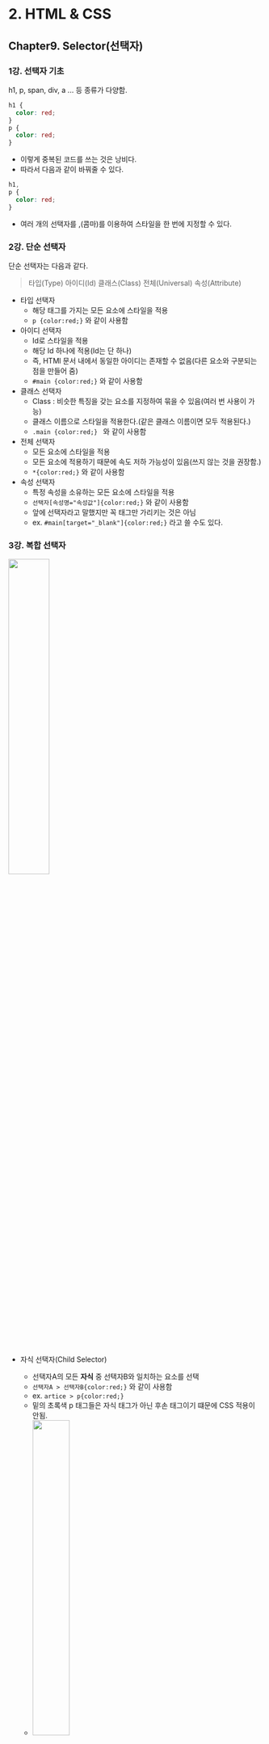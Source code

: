 # 2. HTML & CSS

## Chapter9. Selector(선택자)

### 1강. 선택자 기초

h1, p, span, div, a ... 등 종류가 다양함.

```css
h1 {
  color: red;
}
p {
  color: red;
}
```

- 이렇게 중복된 코드를 쓰는 것은 낭비다.
- 따라서 다음과 같이 바꿔줄 수 있다.

```css
h1,
p {
  color: red;
}
```

- 여러 개의 선택자를 ,(콤마)를 이용하여 스타일을 한 번에 지정할 수 있다.

### 2강. 단순 선택자

단순 선택자는 다음과 같다.

> 타입(Type)
> 아이디(Id)
> 클래스(Class)
> 전체(Universal)
> 속성(Attribute)

- 타입 선택자
  - 해당 태그를 가지는 모든 요소에 스타일을 적용
  - `p {color:red;}` 와 같이 사용함
- 아이디 선택자
  - Id로 스타일을 적용
  - 해당 Id 하나에 적용(Id는 단 하나)
  - 즉, HTMl 문서 내에서 동일한 아이디는 존재할 수 없음(다른 요소와 구분되는 점을 만들어 줌)
  - `#main {color:red;}` 와 같이 사용함
- 클래스 선택자
  - Class : 비슷한 특징을 갖는 요소를 지정하여 묶을 수 있음(여러 번 사용이 가능)
  - 클래스 이름으로 스타일을 적용한다.(같은 클래스 이름이면 모두 적용된다.)
  - `.main {color:red;} ` 와 같이 사용함
- 전체 선택자
  - 모든 요소에 스타일을 적용
  - 모든 요소에 적용하기 때문에 속도 저하 가능성이 있음(쓰지 않는 것을 권장함.)
  - `*{color:red;}` 와 같이 사용함
- 속성 선택자
  - 특정 속성을 소유하는 모든 요소에 스타일을 적용
  - `선택자[속성명="속성값"]{color:red;}` 와 같이 사용함
  - 앞에 선택자라고 말했지만 꼭 태그만 가리키는 것은 아님
  - ex. `#main[target="_blank"]{color:red;}` 라고 쓸 수도 있다.

### 3강. 복합 선택자

<img src="https://images.velog.io/images/nathan29849/post/7b3a4308-e369-4230-b65c-4b8024206336/image.png" width="40%">

- 자식 선택자(Child Selector)

  - 선택자A의 모든 **자식** 중 선택자B와 일치하는 요소를 선택
  - `선택자A > 선택자B{color:red;}` 와 같이 사용함
  - ex. `artice > p{color:red;}`
  - 밑의 초록색 p 태그들은 자식 태그가 아닌 후손 태그이기 떄문에 CSS 적용이 안됨.
  - <img src="https://images.velog.io/images/nathan29849/post/6d78270e-13ff-48d9-9045-5333ab6e31ab/image.png" width="40%">

- 후손 선택자(Descendant Selector)
  - 선택자A의 모든 **후손** 중 선택자B와 일치하는 요소를 선택
  - `선택자A 선택자B{color:blue;}` 와 같이 사용함 (중간에 띄어쓰기를 해줌)
  - ex. `artice p{color:blue;}`
  - 후손은 자식도 포함하므로 모든 p 태그가 CSS 적용이 된 모습을 볼 수 있다.
  - <img src="https://images.velog.io/images/nathan29849/post/732005ac-1683-4b0f-9904-44dcf6e6231a/image.png" width="40%">

### 4강. Pseudo 클래스

요소의 특별한 상태를 지정할 때 씀
"가상의 클래스"라는 의미
진짜 클래스는 아니지만, 가상의 클래스를 이용하여 스타일을 지정할 수 있다.

- `선택자:pseudo-class{속성:속성 값;}` 와 같이 사용함
- ex. `#main:active{color:red;}`
- :active, :hover, :focus, :visited, :focus-within, :focus-visible, :target 등이 있으며, 웹 브라우저의 개발자 도구에서 해당 요소를 선택하면 볼 수 있다.

- :link (방문하지 않은 링크의 경우)
  - `a:link{color: yellow;}` 와 같이 사용함
- :visited (방문한 링크의 경우)
  - `a:visited{color: yellow;}` 와 같이 사용함
- :hover (요소에 마우스가 올라와 있을 경우)

  - `a:hover{color: yellow;}` 와 같이 사용함

- 더 궁금하다면 pseudo class selector를 검색하여 찾아보면 된다!
